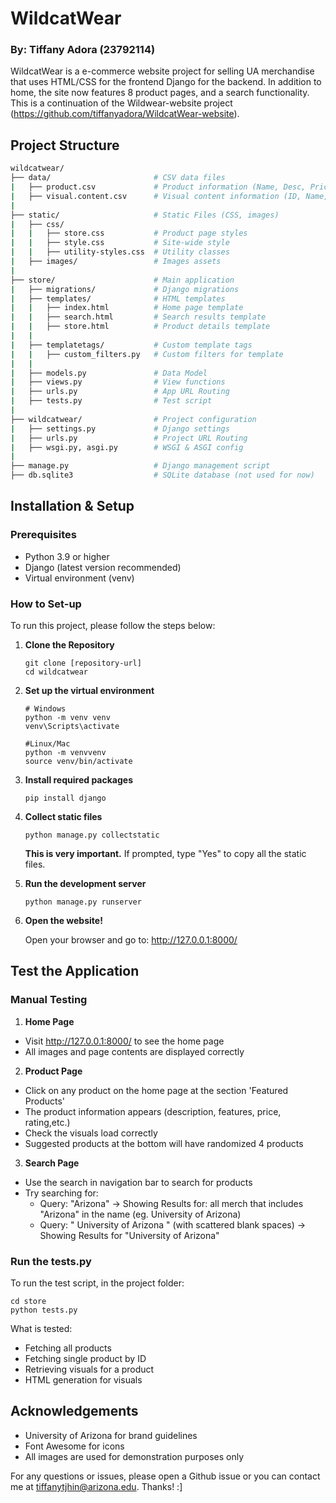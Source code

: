 # WildcatWear
### By: Tiffany Adora (23792114)

WildcatWear is a e-commerce website project for selling UA merchandise that uses HTML/CSS for the frontend Django for the backend. In addition to home, the site now features 8 product pages, and a search functionality.
This is a continuation of the Wildwear-website project (https://github.com/tiffanyadora/WildcatWear-website).

## Project Structure

```bash
wildcatwear/
├── data/                       # CSV data files
|   ├── product.csv             # Product information (Name, Desc, Price, etc.)
|   ├── visual.content.csv      # Visual content information (ID, Name, File type,etc)
|
├── static/                     # Static Files (CSS, images)
|   ├── css/        
|   |   ├── store.css           # Product page styles
|   |   ├── style.css           # Site-wide style
|   |   ├── utility-styles.css  # Utility classes
|   ├── images/                 # Images assets
|
├── store/                      # Main application
|   ├── migrations/             # Django migrations
|   ├── templates/              # HTML templates
|   |   ├── index.html          # Home page template
|   |   ├── search.html         # Search results template
|   |   ├── store.html          # Product details template
|   |
|   ├── templatetags/           # Custom template tags
|   |   ├── custom_filters.py   # Custom filters for template
|   |
|   ├── models.py               # Data Model
|   ├── views.py                # View functions
|   ├── urls.py                 # App URL Routing
|   ├── tests.py                # Test script
|
├── wildcatwear/                # Project configuration
|   ├── settings.py             # Django settings  
|   ├── urls.py                 # Project URL Routing
|   ├── wsgi.py, asgi.py        # WSGI & ASGI config
|
├── manage.py                   # Django management script
├── db.sqlite3                  # SQLite database (not used for now)
```

## Installation & Setup

### Prerequisites
- Python 3.9 or higher
- Django (latest version recommended)
- Virtual environment (venv)

### How to Set-up

To run this project, please follow the steps below:

1. **Clone the Repository**
    ```
    git clone [repository-url]
    cd wildcatwear
    ```

2. **Set up the virtual environment**
    ```
    # Windows
    python -m venv venv
    venv\Scripts\activate

    #Linux/Mac
    python -m venvvenv
    source venv/bin/activate
    ```

3. **Install required packages**
    ```
    pip install django
    ```

4. **Collect static files**
    ```
    python manage.py collectstatic
    ```
    **This is very important.** If prompted, type "Yes" to copy all the static files.

5. **Run the development server**
    ```
    python manage.py runserver
    ```

6. **Open the website!**

    Open your browser and go to: http://127.0.0.1:8000/

## Test the Application

### Manual Testing

1. **Home Page**
- Visit http://127.0.0.1:8000/ to see the home page
- All images and page contents are displayed correctly

2. **Product Page**
- Click on any product on the home page at the section 'Featured Products'
- The product information appears (description, features, price, rating,etc.)
- Check the visuals load correctly
- Suggested products at the bottom will have randomized 4 products

3. **Search Page**
- Use the search in navigation bar to search for products
- Try searching for:
    - Query: "Arizona" -> Showing Results for: all merch that includes "Arizona" in the name (eg. University of Arizona)
    - Query: "  University  of Arizona " (with scattered blank spaces) -> Showing Results for "University of Arizona"

### Run the tests.py

To run the test script, in the project folder:
```
cd store
python tests.py
```
What is tested:
- Fetching all products
- Fetching single product by ID
- Retrieving visuals for a product
- HTML generation for visuals


## Acknowledgements
- University of Arizona for brand guidelines
- Font Awesome for icons
- All images are used for demonstration purposes only


For any questions or issues, please open a Github issue or you can contact me at tiffanytjhin@arizona.edu. Thanks! :]
